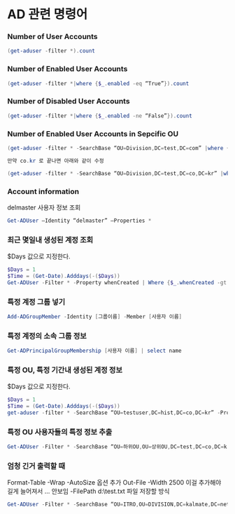 # AD 관련 명령어

### Number of User Accounts

```powershell
(get-aduser -filter *).count
```

### Number of Enabled User Accounts

```powershell
(get-aduser -filter *|where {$_.enabled -eq “True”}).count
```

### Number of Disabled User Accounts

```powershell
(get-aduser -filter *|where {$_.enabled -ne “False”}).count
```

### Number of Enabled User Accounts in Sepcific OU
```powershell
(get-aduser -filter * -SearchBase “OU=Division,DC=test,DC=com” |where {$_.enabled -eq “True”}).count

만약 co.kr 로 끝나면 아래와 같이 수정

(get-aduser -filter * -SearchBase “OU=Division,DC=test,DC=co,DC=kr” |where {$_.enabled -eq “True”}).count
```

### Account information

delmaster 사용자 정보 조회

```powershell
Get-ADUser –Identity “delmaster” –Properties *
```

### 최근 몇일내 생성된 계정 조회

$Days 값으로 지정한다.

```powershell
$Days = 1
$Time = (Get-Date).Adddays(-($Days))
Get-ADUser -Filter * -Property whenCreated | Where {$_.whenCreated -gt $Time} | ft Name, WhenCreated
```

### 특정 계정 그룹 넣기

```powershell
Add-ADGroupMember -Identity [그룹이름] -Member [사용자 이름]
```

### 특정 계정의 소속 그룹 정보

```powershell
Get-ADPrincipalGroupMembership [사용자 이름] | select name
```

### 특정 OU, 특정 기간내 생성된 계정 정보

$Days 값으로 지정한다.

```powershell
$Days = 1
$Time = (Get-Date).Adddays(-($Days))
get-aduser -filter * -SearchBase “OU=testuser,DC=hist,DC=co,DC=kr” -Property whenCreated | Where {$_.whenCreated -gt $Time} | ft Name, WhenCreated
```

### 특정 OU 사용자들의 특정 정보 추출

```powershell
Get-ADUser -Filter * -SearchBase “OU=하위OU,OU=상위OU,DC=test,DC=co,DC=kr” -Property * | ft MemberOf
```

### 엄청 긴거 출력할 때

Format-Table -Wrap -AutoSize 옵션 추가
Out-File -Width 2500 이걸 추가해야 길게 늘어져서 ... 안보임
-FilePath d:\test.txt 파일 저장할 방식

```powershell
Get-ADUser -Filter * -SearchBase “OU=ITRO,OU=DIVISION,DC=kalmate,DC=net” -Property * | Format-Table -Wrap -AutoSize Name, Description, title, EmailAddress, mail, EMailExternal, UserPrincipalName, CN, GivenName, sn, DisplayName, MemberOf, unicodePwd, ObjectGUID, CanonicalName, displayNamePrintable, DistinguishedName, extensionAttribute7, mailNickname, SamAccountName, targetAddress | Out-File -Width 2500 -FilePath d:\test.txt
```

